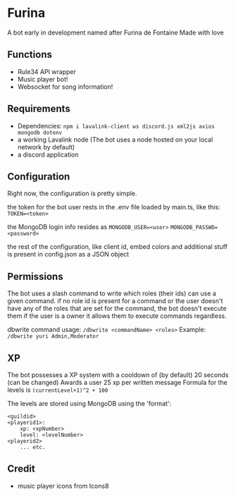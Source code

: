 # Furina
A bot early in development named after Furina de Fontaine
Made with love

## Functions
- Rule34 API wrapper
- Music player bot!
- Websocket for song information!

## Requirements
- Dependencies:
`npm i lavalink-client ws discord.js xml2js axios mongodb dotenv`
- a working Lavalink node (The bot uses a node hosted on your local network by default)
- a discord application

## Configuration
Right now, the configuration is pretty simple.

the token for the bot user rests in the .env file loaded by main.ts, like this:
`TOKEN=<token>`

the MongoDB login info resides as
`MONGODB_USER=<user>`
`MONGODB_PASSWD=<password>`

the rest of the configuration, like client id, embed colors and additional stuff is present in config.json as a JSON object

## Permissions
The bot uses a slash command to write which roles (their ids) can use a given command.
if no role id is present for a command or the user doesn't have any of the roles that are set for the command, the bot doesn't execute them
if the user is a owner it allows them to execute commands regardless.

dbwrite command usage:
`/dbwrite <commandName> <roles>`
Example:
`/dbwrite yuri Admin,Moderator`

## XP
The bot possesses a XP system with a cooldown of (by default) 20 seconds (can be changed)
Awards a user 25 xp per written message
Formula for the levels is `(currentLevel+1)^2 + 100`

The levels are stored using MongoDB using the 'format':
```
<guildid>
<playerid1>:
    xp: <xpNumber>
    level: <levelNumber>
<playerid2>
    ... etc.
```
## Credit
- music player icons from Icons8 




